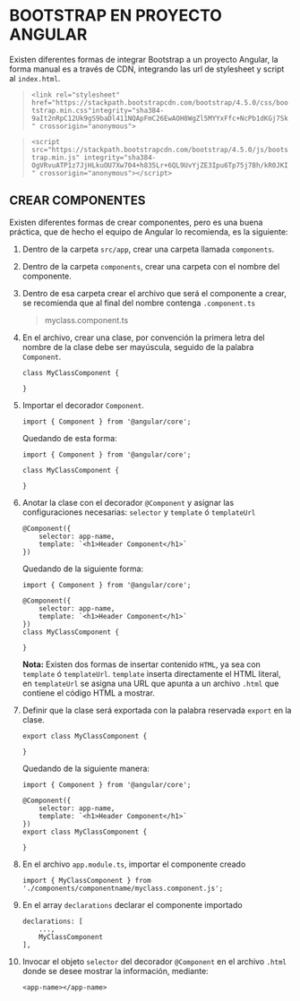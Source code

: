 # BOOTSTRAP EN PROYECTO ANGULAR

Existen diferentes formas de integrar Bootstrap a un proyecto Angular, la forma manual es a través de CDN, integrando las url de stylesheet y script al `index.html`.

> `<link rel="stylesheet" href="https://stackpath.bootstrapcdn.com/bootstrap/4.5.0/css/bootstrap.min.css"integrity="sha384-9aIt2nRpC12Uk9gS9baDl411NQApFmC26EwAOH8WgZl5MYYxFfc+NcPb1dKGj7Sk" crossorigin="anonymous">`

> `<script src="https://stackpath.bootstrapcdn.com/bootstrap/4.5.0/js/bootstrap.min.js" integrity="sha384-OgVRvuATP1z7JjHLkuOU7Xw704+h835Lr+6QL9UvYjZE3Ipu6Tp75j7Bh/kR0JKI" crossorigin="anonymous"></script>`

## CREAR COMPONENTES

Existen diferentes formas de crear componentes, pero es una buena práctica, que de hecho el equipo de Angular lo recomienda, es la siguiente:

1. Dentro de la carpeta `src/app`, crear una carpeta llamada `components`.
2. Dentro de la carpeta `components`, crear una carpeta con el nombre del componente.
3. Dentro de esa carpeta crear el archivo que será el componente a crear, se recomienda que al final del nombre contenga `.component.ts`
    > myclass.component.ts

4. En el archivo, crear una clase, por convención la primera letra del nombre de la clase debe ser mayúscula, seguido de la palabra `Component`.
    ~~~
    class MyClassComponent {
        
    }
    ~~~
5. Importar el decorador  `Component`.
    ~~~
    import { Component } from '@angular/core';
    ~~~

    Quedando de esta forma:

    ~~~
    import { Component } from '@angular/core';

    class MyClassComponent {
        
    }
    ~~~

6. Anotar la clase con el decorador `@Component` y asignar las configuraciones necesarias: `selector` y `template` ó `templateUrl`

    ~~~
    @Component({
        selector: app-name,
        template: `<h1>Header Component</h1>`
    })
    ~~~

    Quedando de la siguiente forma:

    ~~~
    import { Component } from '@angular/core';

    @Component({
        selector: app-name,
        template: `<h1>Header Component</h1>`
    })
    class MyClassComponent {
        
    }
    ~~~

    **Nota:** Existen dos formas de insertar contenido `HTML`, ya sea con `template` ó `templateUrl`. `template` inserta directamente el HTML literal, en `templateUrl` se asigna una URL que apunta a un archivo `.html` que contiene el código HTML a mostrar.

7. Definir que la clase será exportada con la palabra reservada `export` en la clase.

    ~~~
    export class MyClassComponent {
        
    }
    ~~~

    Quedando de la siguiente manera:

    ~~~
    import { Component } from '@angular/core';

    @Component({
        selector: app-name,
        template: `<h1>Header Component</h1>`
    })
    export class MyClassComponent {
        
    }
    ~~~

8. En el archivo `app.module.ts`, importar el componente creado

    ~~~
    import { MyClassComponent } from './components/componentname/myclass.component.js';
    ~~~

9. En el array `declarations` declarar el componente importado

    ~~~
    declarations: [
        ...,
        MyClassComponent
    ],
    ~~~

10. Invocar el objeto `selector` del decorador `@Component` en el archivo `.html` donde se desee mostrar la información, mediante:

    ~~~
    <app-name></app-name>
    ~~~
